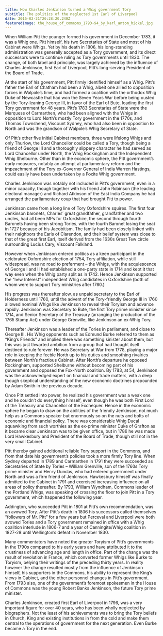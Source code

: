 ```yaml
---
title: How Charles Jenkinson turned a Whig government Tory
subtitle: The politics of the neglected 1st Earl of Liverpool
date: 2015-02-21T20:28:20.240Z
featuredImage: the_house_of_commons_1793-94_by_karl_anton_hickel.jpg
---
```


When William Pitt the younger formed his government in December 1783, it was a Whig one. Pitt himself, his two Secretaries of State and most of his Cabinet were Whigs. Yet by his death in 1806, his long-standing administration was generally accepted as a Tory government, and its direct successors were to continue ruling as Tory governments until 1830. The change, of both label and principle, was largely achieved by the influence of Charles Jenkinson, first Earl of Liverpool, Pitt’s long-serving President of the Board of Trade.

At the start of his government, Pitt firmly identified himself as a Whig. Pitt’s father the Earl of Chatham had been a Whig, albeit one allied to opposition forces in Walpole’s time, and had formed a coalition with the orthodox Whig Duke of Newcastle that had won the Seven Years War before being ousted by the Tory-leaning George III, in favor of the Earl of Bute, leading the first Tory government for 48 years. Pitt’s 1783 Secretaries of State were the Marquess of Carmarthen, who had been aligned with the Whigs in opposition to Lord North’s mostly Tory government in the 1770s, and Thomas Townshend, Viscount Sydney, who had also been in opposition to North and was the grandson of Walpole’s Whig Secretary of State.

Of Pitt’s other five initial Cabinet members, three were lifelong Whigs and only Thurlow, the Lord Chancellor could be called a Tory, though being a friend of George III and a thoroughly slippery character he had served as Lord Chancellor under North, the Whig Rockingham and the Independent Whig Shelburne. Other than in the economic sphere, the Pitt government’s early measures, notably an attempt at parliamentary reform and the impeachment of the Tory ex-Governor General of India Warren Hastings, could easily have been undertaken by a Foxite Whig government.

Charles Jenkinson was notably not included in Pitt’s government, even in a minor capacity, though together with his friend John Robinson (the leading electoral manager) and Richard Atkinson of the East India Company he had arranged the parliamentary coup that had brought Pitt to power.

Jenkinson came from a long line of Tory Oxfordshire squires. The first four Jenkinson baronets, Charles’ great grandfather, grandfather and two uncles, had all been MPs for Oxfordshire, the second through fourth Baronets having been strong Tories, with the fourth Baronet losing the seat in 1727 because of his Jacobitism. The family had been closely linked with their neighbors the Earls of Clarendon, and their belief system was close to that of the great first Earl, itself derived from the 1630s Great Tew circle surrounding Lucius Cary, Viscount Falkland.

However when Jenkinson entered politics as a keen participant in the celebrated Oxfordshire election of 1754, Tory affiliation, while still widespread, was no road to preferment – the Whigs, with the acquiescence of George I and II had established a one-party state in 1714 and kept it that way even when the Whig party split as in 1742. Hence Jenkinson supported the “new Interest” independent Whig candidates in Oxfordshire (both of whom were to support Tory ministries after 1760.)

His progress was thereafter slow, as unpaid secretary to the Earl of Holderness until 1760, until the advent of the Tory-friendly George III in 1760 allowed nominal Whigs like Jenkinson to reveal their Toryism and advance rapidly. Jenkinson was Secretary to Bute, the first Tory prime minister since 1714, and Senior Secretary of the Treasury (arranging the production of the 1765 Stamp Act) under George Grenville, like Jenkinson an ex-Whig Tory.

Thereafter Jenkinson was a leader of the Tories in parliament, and close to George III. His Whig opponents such as Edmund Burke referred to them as “King’s Friends” and implied there was something sinister about them, but this was just thwarted ambition from a group that had thought itself destined to rule forever. He was Secretary at War from 1778, playing a major role in keeping the feeble North up to his duties and smoothing rivalries between North’s fractious Cabinet. After North’s departure he opposed Rockingham, supported Shelburne without becoming part of his government and opposed the Fox-North coalition. By 1783, at 54, Jenkinson was the acknowledged expert on financial and trade matters, with a deep though skeptical understanding of the new economic doctrines propounded by Adam Smith in the previous decade.

Once Pitt settled into power, he realized his government was a weak one and he couldn’t do everything himself, even though he was both First Lord of the Treasury and Chancellor of the Exchequer. Hence in the economic sphere he began to draw on the abilities of the friendly Jenkinson, not much help as a Commons speaker but enormously so on the nuts and bolts of economic and financial policy. There was considerable Whig Ducal squawking from such worthies as the ex-prime minister Duke of Grafton as it became clear Jenkinson was to be given office, but in 1786 he was made Lord Hawkesbury and President of the Board of Trade, though still not in the very small Cabinet.

Pitt thereby gained additional reliable Tory support in the Commons, and from that date his government’s policies took a more firmly Tory line. When Sydney departed in 1789 and Carmarthen in 1791 they were succeeded as Secretaries of State by Tories – William Grenville, son of the 1760s Tory prime minister and Henry Dundas, who had entered government under North and was a firm friend of Jenkinson. Hawkesbury himself was finally admitted to the Cabinet in 1791 and exercised increasing influence on all areas of policy thereafter. By 1793, William Wyndham, Commons leader of the Portland Whigs, was speaking of crossing the floor to join Pitt in a Tory government, which happened the following year.

Addington, who succeeded Pitt in 1801 at Pitt’s own recommendation, was an avowed Tory. After Pitt’s death in 1806 his successors called themselves “followers of Mr. Pitt” for a few years but Perceval and Liverpool were both avowed Tories and a Tory government remained in office with a Whig coalition interlude in 1806-7 and a year of Canningite/Whig coalition in 1827-28 until Wellington’s defeat in November 1830.

Many commentators have noted the greater Toryism of Pitt’s governments in the 1790s compared to his early years and have attributed it to the crustiness of advancing age and length in office. Part of the change was the result of revolution in France, which converted former Whigs like Burke to Toryism, belying their writings of the preceding thirty years. In reality however the change resulted mostly from the influence of Jenkinson himself, his supporters in the Commons, his ability to represent the King’s views in Cabinet, and the other personnel changes in Pitt’s government. From 1793 also, one of the government’s foremost spokesmen in the House of Commons was the young Robert Banks Jenkinson, the future Tory prime minister.

Charles Jenkinson, created first Earl of Liverpool in 1796, was a very important figure for over 40 years, who has been wholly neglected by biographers. Not the least of his achievements was to bring the Tory beliefs in Church, King and existing institutions in from the cold and make them central to the operations of government for the next generation. Even Burke became a Tory in the end.
